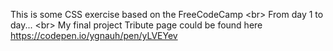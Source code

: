 This is some CSS exercise based on the FreeCodeCamp
\<br>
From day 1 to day...
\<br>
My final project Tribute page could be found here
https://codepen.io/ygnauh/pen/yLVEYev
